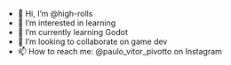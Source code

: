 - 👋 Hi, I’m @high-rolls
- 👀 I’m interested in learning
- 🌱 I’m currently learning Godot
- 💞️ I’m looking to collaborate on game dev
- 📫 How to reach me: @paulo_vitor_pivotto on Instagram

<!---
high-rolls/high-rolls is a ✨ special ✨ repository because its `README.md` (this file) appears on your GitHub profile.
You can click the Preview link to take a look at your changes.
--->
